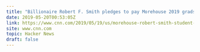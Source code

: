 ```yaml
---
title: "Billionaire Robert F. Smith pledges to pay Morehouse 2019 grads’ student loans"
date: 2019-05-20T00:53:05Z
link: https://www.cnn.com/2019/05/19/us/morehouse-robert-smith-student-loans-trnd/index.html?utm_medium=RSS&utm_source=hune
site: www.cnn.com
topic: Hacker News
draft: false
---
```


